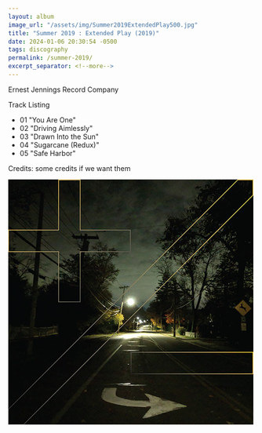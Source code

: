 ```yaml
---
layout: album
image_url: "/assets/img/Summer2019ExtendedPlay500.jpg"
title: "Summer 2019 : Extended Play (2019)"
date: 2024-01-06 20:30:54 -0500
tags: discography
permalink: /summer-2019/
excerpt_separator: <!--more-->
---
```


<!--more-->

Ernest Jennings Record Company

Track Listing

-   01 "You Are One"
-   02 "Driving Aimlessly"
-   03 "Drawn Into the Sun"
-   04 "Sugarcane (Redux)"
-   05 "Safe Harbor"

Credits: some credits if we want them

![Summer EP](/assets/img/Summer2019ExtendedPlay500.jpg)
